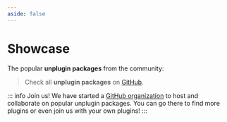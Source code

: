 ```yaml
---
aside: false
---
```


# Showcase
The popular **unplugin packages** from the community:

<Repositories />

> Check all **unplugin packages** on [GitHub](https://github.com/search?q=in%3Aname+unplugin-&type=repositories&s=stars&o=desc&p=1).

::: info Join us!
We have started a [GitHub organization](https://github.com/unplugin) to host and collaborate on popular unplugin packages. You can go there to find more plugins or even join us with your own plugins!
:::
